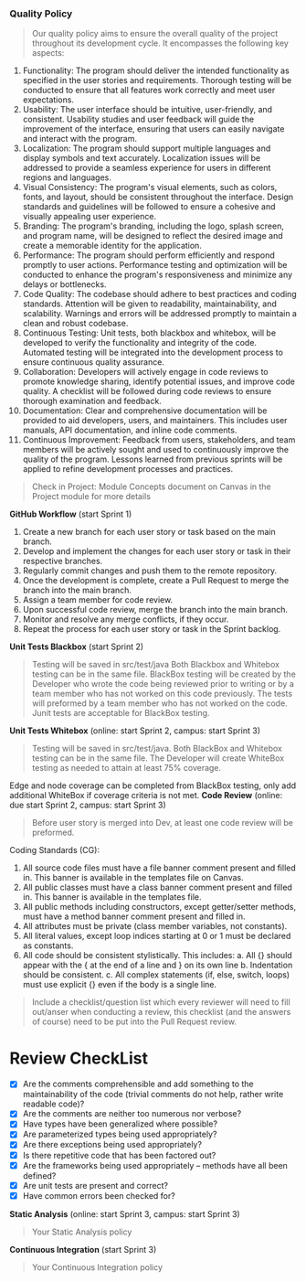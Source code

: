 ### Quality Policy

> Our quality policy aims to ensure the overall quality of the project throughout its development cycle. It encompasses
> the following key aspects:

1. Functionality: The program should deliver the intended functionality as specified in the user stories and
   requirements. Thorough testing will be conducted to ensure that all features work correctly and meet user
   expectations.
2. Usability: The user interface should be intuitive, user-friendly, and consistent. Usability studies and user feedback
   will guide the improvement of the interface, ensuring that users can easily navigate and interact with the program.
3. Localization: The program should support multiple languages and display symbols and text accurately. Localization
   issues will be addressed to provide a seamless experience for users in different regions and languages.
4. Visual Consistency: The program's visual elements, such as colors, fonts, and layout, should be consistent throughout
   the interface. Design standards and guidelines will be followed to ensure a cohesive and visually appealing user
   experience.
5. Branding: The program's branding, including the logo, splash screen, and program name, will be designed to reflect
   the desired image and create a memorable identity for the application.
6. Performance: The program should perform efficiently and respond promptly to user actions. Performance testing and
   optimization will be conducted to enhance the program's responsiveness and minimize any delays or bottlenecks.
7. Code Quality: The codebase should adhere to best practices and coding standards. Attention will be given to
   readability, maintainability, and scalability. Warnings and errors will be addressed promptly to maintain a clean and
   robust codebase.
8. Continuous Testing: Unit tests, both blackbox and whitebox, will be developed to verify the functionality and
   integrity of the code. Automated testing will be integrated into the development process to ensure continuous quality
   assurance.
9. Collaboration: Developers will actively engage in code reviews to promote knowledge sharing, identify potential
   issues, and improve code quality. A checklist will be followed during code reviews to ensure thorough examination and
   feedback.
10. Documentation: Clear and comprehensive documentation will be provided to aid developers, users, and maintainers.
    This includes user manuals, API documentation, and inline code comments.
11. Continuous Improvement: Feedback from users, stakeholders, and team members will be actively sought and used to
    continuously improve the quality of the program. Lessons learned from previous sprints will be applied to refine
    development processes and practices.

> Check in Project: Module Concepts document on Canvas in the Project module for more details

**GitHub Workflow** (start Sprint 1)

1. Create a new branch for each user story or task based on the main branch.
2. Develop and implement the changes for each user story or task in their respective branches.
3. Regularly commit changes and push them to the remote repository.
4. Once the development is complete, create a Pull Request to merge the branch into the main branch.
5. Assign a team member for code review.
6. Upon successful code review, merge the branch into the main branch.
7. Monitor and resolve any merge conflicts, if they occur.
8. Repeat the process for each user story or task in the Sprint backlog.

**Unit Tests Blackbox** (start Sprint 2)
> Testing will be saved in src/test/java Both Blackbox and Whitebox testing can be in the same file. BlackBox testing
> will be created by the Developer who wrote the code being reviewed prior to writing or by a team member who has not
> worked on this code previously. The tests will preformed by a team member who has not worked on the code. Junit tests
> are acceptable for BlackBox testing.

**Unit Tests Whitebox** (online: start Sprint 2, campus: start Sprint 3)
> Testing will be saved in src/test/java. Both BlackBox and Whitebox testing can be in the same file. The Developer will
> create WhiteBox testing as needed to attain at least 75% coverage.

Edge and node coverage can be completed from BlackBox testing, only add additional WhiteBox if coverage criteria is not
met.
**Code Review** (online: due start Sprint 2, campus: start Sprint 3)
> Before user story is merged into Dev, at least one code review will be preformed.

Coding Standards (CG):

1. All source code files must have a file banner comment present and filled in. This banner is available in the
   templates file on Canvas.
2. All public classes must have a class banner comment present and filled in. This banner is available in the templates
   file.
3. All public methods including constructors, except getter/setter methods, must have a method banner comment present
   and filled in.
5. All attributes must be private (class member variables, not constants).
6. All literal values, except loop indices starting at 0 or 1 must be declared as constants.
7. All code should be consistent stylistically. This includes:
   a. All {} should appear with the { at the end of a line and } on its own line
   b. Indentation should be consistent.
   c. All complex statements (if, else, switch, loops) must use explicit {} even if the body is a single line.

> Include a checklist/question list which every reviewer will need to fill out/anser when conducting a review, this
> checklist (and the answers of course) need to be put into the Pull Request review.

# Review CheckList

- [X] Are the comments comprehensible and add something to the maintainability of the code (trivial comments do not
  help, rather write readable code)?
- [X] Are the comments are neither too numerous nor verbose?
- [X] Have types have been generalized where possible?
- [X] Are parameterized types being used appropriately?
- [X] Are there exceptions being used appropriately?
- [X] Is there repetitive code that has been factored out?
- [X] Are the frameworks being used appropriately – methods have all been defined?
- [X] Are unit tests are present and correct?
- [X] Have common errors been checked for?

**Static Analysis**  (online: start Sprint 3, campus: start Sprint 3)
> Your Static Analysis policy

**Continuous Integration**  (start Sprint 3)
> Your Continuous Integration policy
